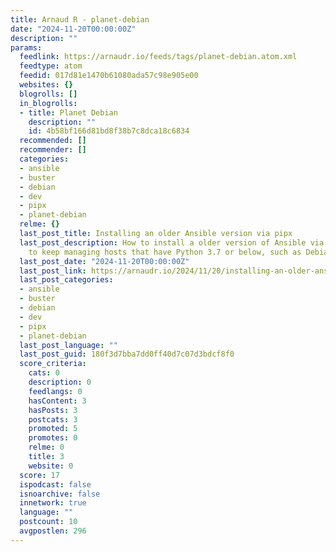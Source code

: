 ```yaml
---
title: Arnaud R - planet-debian
date: "2024-11-20T00:00:00Z"
description: ""
params:
  feedlink: https://arnaudr.io/feeds/tags/planet-debian.atom.xml
  feedtype: atom
  feedid: 017d81e1470b61080ada57c98e905e00
  websites: {}
  blogrolls: []
  in_blogrolls:
  - title: Planet Debian
    description: ""
    id: 4b58bf166d81bd8f38b7c8dca18c6834
  recommended: []
  recommender: []
  categories:
  - ansible
  - buster
  - debian
  - dev
  - pipx
  - planet-debian
  relme: {}
  last_post_title: Installing an older Ansible version via pipx
  last_post_description: How to install a older version of Ansible via pipx, in order
    to keep managing hosts that have Python 3.7 or below, such as Debian Buster.
  last_post_date: "2024-11-20T00:00:00Z"
  last_post_link: https://arnaudr.io/2024/11/20/installing-an-older-ansible-version-via-pipx/
  last_post_categories:
  - ansible
  - buster
  - debian
  - dev
  - pipx
  - planet-debian
  last_post_language: ""
  last_post_guid: 180f3d7bba7dd0ff40d7c07d3bdcf8f0
  score_criteria:
    cats: 0
    description: 0
    feedlangs: 0
    hasContent: 3
    hasPosts: 3
    postcats: 3
    promoted: 5
    promotes: 0
    relme: 0
    title: 3
    website: 0
  score: 17
  ispodcast: false
  isnoarchive: false
  innetwork: true
  language: ""
  postcount: 10
  avgpostlen: 296
---
```

